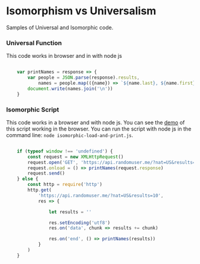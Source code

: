 Isomorphism vs Universalism
========================
Samples of Universal and Isomorphic code.

### Universal Function
This code works in browser and in with node js

```javascript

    var printNames = response => {
        var people = JSON.parse(response).results,
            names = people.map(({name}) => `${name.last}, ${name.first}`)
        document.write(names.join('\n'))
    }
```

### Isomorphic Script
This code works in a browser and with node js. You can see the
[demo](http://rawgit.com/MoonHighway/learning-react/master/chapter-12/isomorphic-universal-samples/load-and-print.html)
of this script working in the browser. You can run the script with node js in the command line:
`node isomorphic-load-and-print.js`.

```javascript

    if (typeof window !== 'undefined') {
        const request = new XMLHttpRequest()
        request.open('GET', 'https://api.randomuser.me/?nat=US&results=10')
        request.onload = () => printNames(request.response)
        request.send()
    } else {
        const http = require('http')
        http.get(
            'https://api.randomuser.me/?nat=US&results=10',
            res => {

                let results = ''

                res.setEncoding('utf8')
                res.on('data', chunk => results += chunk)

                res.on('end', () => printNames(results))
            }
        )
    }
```
